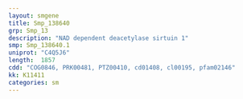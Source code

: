 ```yaml
---
layout: smgene
title: Smp_138640
grp: Smp_13
description: "NAD dependent deacetylase sirtuin 1"
smp: Smp_138640.1
uniprot: "C4Q5J6"
length:  1857
cdd: "COG0846, PRK00481, PTZ00410, cd01408, cl00195, pfam02146"
kk: K11411
categories: sm
---
```

